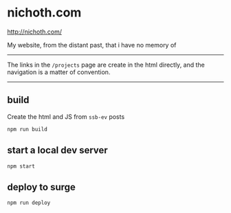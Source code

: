 # nichoth.com

http://nichoth.com/

My website, from the distant past, that i have no memory of

---------------------

The links in the `/projects` page are create in the html directly, and the navigation is a matter of convention.

------------------------

## build
Create the html and JS from `ssb-ev` posts
```
npm run build
```

## start a local dev server
```
npm start
```

## deploy to surge
```
npm run deploy
```








